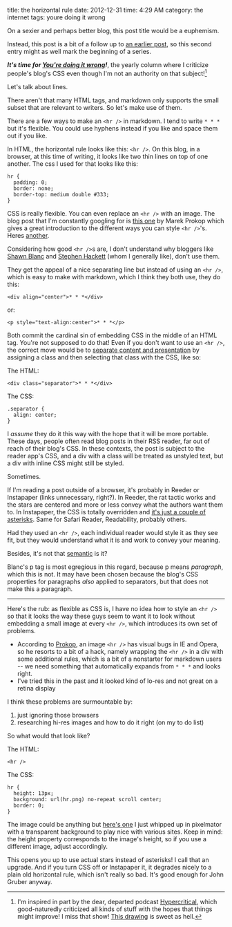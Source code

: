 title: the horizontal rule
date: 2012-12-31
time: 4:29 AM
category: the internet
tags: youre doing it wrong

On a sexier and perhaps better blog, this post title would be a euphemism.

Instead, this post is a bit of a follow up to [an earlier post][], so this second entry might as well mark the beginning of a series.

[an earlier post]: http://www.maxjacobson.net/2012-03-21-indenting-paragraphs-online

***It's time for [You're doing it wrong][]!***, the yearly column where I criticize people's blog's CSS even though I'm not an authority on that subject![^1]

[^1]: I'm inspired in part by the dear, departed podcast [Hypercritical](http://5by5.tv/hypercritical), which good-naturedly criticized all kinds of stuff with the hopes that things might improve! I miss that show! [This drawing](http://davidgalletly.com/blog/2012/11/21/hypercritical-ends.html) is sweet as hell.

[You're doing it wrong]: http://www.maxjacobson.net/tag/youre-doing-it-wrong

Let's talk about lines.

There aren't that many HTML tags, and markdown only supports the small subset that are relevant to writers. So let's make use of them.

There are a few ways to make an `<hr />` in markdown. I tend to write `* * *` but it's flexible. You could use hyphens instead if you like and space them out if you like.

In HTML, the horizontal rule looks like this: `<hr />`. On this blog, in a browser, at this time of writing, it looks like two thin lines on top of one another. The css I used for that looks like this:

    hr {
      padding: 0;
      border: none;
      border-top: medium double #333;
    }

CSS is really flexible. You can even replace an `<hr />` with an image. The blog post that I'm constantly googling for is [this one][] by Marek Prokop which gives a great introduction to the different ways you can style `<hr />`'s. Heres [another](http://css-tricks.com/examples/hrs/).

[this one]: http://www.tizag.com/htmlT/htmlhr.php

Considering how good `<hr />`s are, I don't understand why bloggers like [Shawn Blanc][] and [Stephen Hackett][] (whom I generally like), don't use them.

[Shawn Blanc]: http://shawnblanc.net/2012/12/inbox-intentions/
[Stephen Hackett]: http://shawnblanc.net/2012/12/inbox-intentions/

They get the appeal of a nice separating line but instead of using an `<hr />`, which is easy to make with markdown, which I think they both use, they do this:

    <div align="center">* * *</div>

or:

    <p style="text-align:center">* * *</p>

Both commit the cardinal sin of embedding CSS in the middle of an HTML tag. You're not supposed to do that! Even if you don't want to use an `<hr />`, the correct move would be to [separate content and presentation][] by assigning a class and then selecting that class with the CSS, like so:

The HTML:

    <div class="separator">* * *</div>

The CSS:

    .separator {
      align: center;
    }

[separate content and presentation]: http://en.wikipedia.org/wiki/Separation_of_presentation_and_content

I *assume* they do it this way with the hope that it will be more portable. These days, people often read blog posts in their RSS reader, far out of reach of their blog's CSS. In these contexts, the post is subject to the reader app's CSS, and a div with a class will be treated as unstyled text, but a div with inline CSS might still be styled.

Sometimes.

If I'm reading a post outside of a browser, it's probably in Reeder or Instapaper (links unnecessary, right?). In Reeder, the rat tactic works and the stars are centered and more or less convey what the authors want them to. In Instapaper, the CSS is totally overridden and [it's just a couple of asterisks][]. Same for Safari Reader, Readability, probably others.

[it's just a couple of asterisks]: http://d.pr/i/yP1Y

Had they used an `<hr />`, each individual reader would style it as they see fit, but they would understand what it is and work to convey your meaning.

Besides, it's not that [semantic][] is it?

Blanc's p tag is most egregious in this regard, because p means *paragraph*, which this is not. It may have been chosen because the blog's CSS properties for paragraphs *also* applied to separators, but that does not make this a paragraph.

[semantic]: http://stackoverflow.com/questions/1294493/what-does-semantically-correct-mean

* * *

Here's the rub: as flexible as CSS is, I have no idea how to style an `<hr />` so that it looks the way these guys seem to want it to look without embedding a small image at every `<hr />`, which introduces its own set of problems.

* According to [Prokop][], an image `<hr />` has visual bugs in IE and Opera, so he resorts to a bit of a hack, namely wrapping the `<hr />` in a div with some additional rules, which is a bit of a nonstarter for markdown users -- we need something that automatically expands from `* * *` and looks right.
* I've tried this in the past and it looked kind of lo-res and not great on a retina display

[Prokop]: www.tizag.com/htmlT/htmlhr.php

I think these problems are surmountable by:

1. just ignoring those browsers
2. researching hi-res images and how to do it right (on my to do list)

So what would that look like?

The HTML:

    <hr />

The CSS:

    hr {
      height: 13px;
      background: url(hr.png) no-repeat scroll center;
      border: 0;
    }

The image could be anything but [here's one][] I just whipped up in pixelmator with a transparent background to play nice with various sites. Keep in mind: the height property corresponds to the image's height, so if you use a different image, adjust accordingly.

[here's one]: http://d.pr/i/AoSz

This opens you up to use actual stars instead of asterisks! I call that an upgrade. And if you turn CSS off or Instapaper it, it degrades nicely to a plain old horizontal rule, which isn't really so bad. It's good enough for John Gruber anyway.
